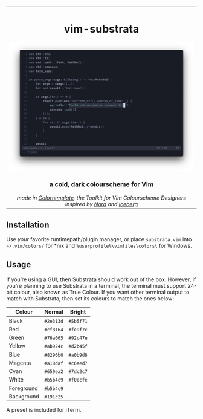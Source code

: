 <table><tbody align="center"><tr><td>
<h1>vim-substrata</h1>
<img src="https://raw.githubusercontent.com/arzg/resources/master/substrata-screenshot.png"/>
<h3>a cold, dark colourscheme for Vim</h3>
<em>made in <a href="https://github.com/lifepillar/vim-colortemplate">Colortemplate</a>, the Toolkit for Vim Colourscheme Designers</em>
<em>inspired by <a href="https://www.nordtheme.com/ports/vim">Nord</a> and <a href="https://cocopon.github.io/iceberg.vim/">Iceberg</a></em>
</td></tr></tbody></table>

## Installation

Use *your* favorite runtimepath/plugin manager, or place `substrata.vim` into
`~/.vim/colors/` for \*nix and `%userprofile%\vimfiles\colors\` for Windows.

## Usage

If you’re using a GUI, then Substrata should work out of the box. However, if you’re planning to use Substrata in a terminal, the terminal must support 24-bit colour, also known as True Colour. If you want other terminal output to match with Substrata, then set its colours to match the ones below:

| Colour     | Normal    | Bright    |
| ---        | ---       | ---       |
| Black      | `#2e313d` | `#5b5f71` |
| Red        | `#cf8164` | `#fe9f7c` |
| Green      | `#76a065` | `#92c47e` |
| Yellow     | `#ab924c` | `#d2b45f` |
| Blue       | `#8296b0` | `#a0b9d8` |
| Magenta    | `#a18daf` | `#c6aed7` |
| Cyan       | `#659ea2` | `#7dc2c7` |
| White      | `#b5b4c9` | `#f0ecfe` |
| Foreground | `#b5b4c9` |           |
| Background | `#191c25` |           |

A preset is included for iTerm.
